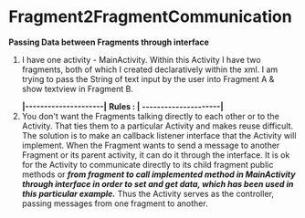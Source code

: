 # Fragment2FragmentCommunication
<b>Passing Data between Fragments through interface</b>
<ol type="1">
<li>

I have one activity - MainActivity. Within this Activity I have two fragments, both of which I created declaratively within the xml.
I am trying to pass the String of text input by the user into Fragment A & show textview in Fragment B.

</li>
<b>|---------------------|</b>
<b>Rules :              | </b> 
<b>---------------------|</b>
<li>
You don't want the Fragments talking directly to each other or to the Activity. That ties them to a particular Activity and makes reuse difficult.
The solution is to make an callback listener interface that the Activity will implement. When the Fragment wants to send a message to another Fragment or its parent activity, it can do it through the interface.
It is ok for the Activity to communicate directly to its child fragment public methods or <b><i>
 from fragment to call implemented method in MainActivity through interface in order to set and get data, which has been used in this particular example.</b></i>
Thus the Activity serves as the controller, passing messages from one fragment to another.
